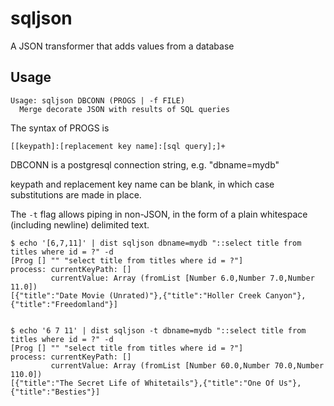 # sqljson

A JSON transformer that adds values from a database


## Usage

```
Usage: sqljson DBCONN (PROGS | -f FILE)
  Merge decorate JSON with results of SQL queries
```

The syntax of PROGS is 

    [[keypath]:[replacement key name]:[sql query];]+

DBCONN is a postgresql connection string, e.g. "dbname=mydb"


keypath and replacement key name can be blank, in which case substitutions are made in 
place.

The `-t` flag allows piping in non-JSON, in the form of a plain whitespace
(including newline) delimited text.

```
$ echo '[6,7,11]' | dist sqljson dbname=mydb "::select title from titles where id = ?" -d
[Prog [] "" "select title from titles where id = ?"]
process: currentKeyPath: []
         currentValue: Array (fromList [Number 6.0,Number 7.0,Number 11.0])
[{"title":"Date Movie (Unrated)"},{"title":"Holler Creek Canyon"},{"title":"Freedomland"}]


$ echo '6 7 11' | dist sqljson -t dbname=mydb "::select title from titles where id = ?" -d
[Prog [] "" "select title from titles where id = ?"]
process: currentKeyPath: []
         currentValue: Array (fromList [Number 60.0,Number 70.0,Number 110.0])
[{"title":"The Secret Life of Whitetails"},{"title":"One Of Us"},{"title":"Besties"}]
```
